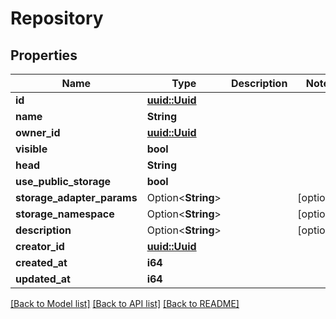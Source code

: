 # Repository

## Properties

Name | Type | Description | Notes
------------ | ------------- | ------------- | -------------
**id** | [**uuid::Uuid**](uuid::Uuid.md) |  | 
**name** | **String** |  | 
**owner_id** | [**uuid::Uuid**](uuid::Uuid.md) |  | 
**visible** | **bool** |  | 
**head** | **String** |  | 
**use_public_storage** | **bool** |  | 
**storage_adapter_params** | Option<**String**> |  | [optional]
**storage_namespace** | Option<**String**> |  | [optional]
**description** | Option<**String**> |  | [optional]
**creator_id** | [**uuid::Uuid**](uuid::Uuid.md) |  | 
**created_at** | **i64** |  | 
**updated_at** | **i64** |  | 

[[Back to Model list]](../README.md#documentation-for-models) [[Back to API list]](../README.md#documentation-for-api-endpoints) [[Back to README]](../README.md)


